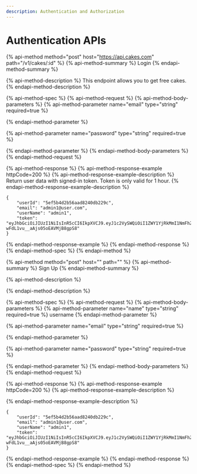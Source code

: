 ```yaml
---
description: Authentication and Authorization
---
```


# Authentication APIs



{% api-method method="post" host="https://api.cakes.com" path="/v1/cakes/:id" %}
{% api-method-summary %}
Login
{% endapi-method-summary %}

{% api-method-description %}
This endpoint allows you to get free cakes.
{% endapi-method-description %}

{% api-method-spec %}
{% api-method-request %}
{% api-method-body-parameters %}
{% api-method-parameter name="email" type="string" required=true %}

{% endapi-method-parameter %}

{% api-method-parameter name="password" type="string" required=true %}

{% endapi-method-parameter %}
{% endapi-method-body-parameters %}
{% endapi-method-request %}

{% api-method-response %}
{% api-method-response-example httpCode=200 %}
{% api-method-response-example-description %}
Return user data with signed-in token. Token is only valid for 1 hour.
{% endapi-method-response-example-description %}

```
{
    "userId": "5ef5b4d2b56aad8240db229c",
    "email": "admin1@user.com",
    "userName": "admin1",
    "token": "eyJhbGciOiJIUzI1NiIsInR5cCI6IkpXVCJ9.eyJ1c2VySWQiOiI1ZWY1YjRkMmI1NmFhZDgyNDBkYjIyOWMiLCJ1c2VyTmFtZSI6ImFkbWluMSIsImVtYWlsIjoiYWRtaW4xQHVzZXIuY29tIiwiaWF0IjoxNTk0OTY3MDgxLCJleHAiOjE1OTQ5NzA2ODF9.DoHgM4XbGD94HHV-wFdL1vu__aAjs05oEAVMjB8gpS8"
}
```
{% endapi-method-response-example %}
{% endapi-method-response %}
{% endapi-method-spec %}
{% endapi-method %}

{% api-method method="post" host="" path="" %}
{% api-method-summary %}
Sign Up
{% endapi-method-summary %}

{% api-method-description %}

{% endapi-method-description %}

{% api-method-spec %}
{% api-method-request %}
{% api-method-body-parameters %}
{% api-method-parameter name="name" type="string" required=true %}
username
{% endapi-method-parameter %}

{% api-method-parameter name="email" type="string" required=true %}

{% endapi-method-parameter %}

{% api-method-parameter name="password" type="string" required=true %}

{% endapi-method-parameter %}
{% endapi-method-body-parameters %}
{% endapi-method-request %}

{% api-method-response %}
{% api-method-response-example httpCode=200 %}
{% api-method-response-example-description %}

{% endapi-method-response-example-description %}

```
{
    "userId": "5ef5b4d2b56aad8240db229c",
    "email": "admin1@user.com",
    "userName": "admin1",
    "token": "eyJhbGciOiJIUzI1NiIsInR5cCI6IkpXVCJ9.eyJ1c2VySWQiOiI1ZWY1YjRkMmI1NmFhZDgyNDBkYjIyOWMiLCJ1c2VyTmFtZSI6ImFkbWluMSIsImVtYWlsIjoiYWRtaW4xQHVzZXIuY29tIiwiaWF0IjoxNTk0OTY3MDgxLCJleHAiOjE1OTQ5NzA2ODF9.DoHgM4XbGD94HHV-wFdL1vu__aAjs05oEAVMjB8gpS8"
}
```
{% endapi-method-response-example %}
{% endapi-method-response %}
{% endapi-method-spec %}
{% endapi-method %}

